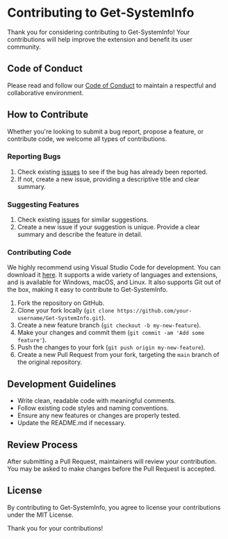 # Contributing to Get-SystemInfo

Thank you for considering contributing to Get-SystemInfo! Your contributions will help improve the extension and benefit its user community.

## Code of Conduct

Please read and follow our [Code of Conduct](CODE_OF_CONDUCT.md) to maintain a respectful and collaborative environment.

## How to Contribute

Whether you're looking to submit a bug report, propose a feature, or contribute code, we welcome all types of contributions.

### Reporting Bugs

1. Check existing [issues](https://github.com/asheroto/Get-SystemInfo/issues) to see if the bug has already been reported.
2. If not, create a new issue, providing a descriptive title and clear summary.

### Suggesting Features

1. Check existing [issues](https://github.com/asheroto/Get-SystemInfo/issues) for similar suggestions.
2. Create a new issue if your suggestion is unique. Provide a clear summary and describe the feature in detail.

### Contributing Code

We highly recommend using Visual Studio Code for development. You can download it [here](https://code.visualstudio.com/). It supports a wide variety of languages and extensions, and is available for Windows, macOS, and Linux. It also supports Git out of the box, making it easy to contribute to Get-SystemInfo.

1. Fork the repository on GitHub.
2. Clone your fork locally (`git clone https://github.com/your-username/Get-SystemInfo.git`).
3. Create a new feature branch (`git checkout -b my-new-feature`).
4. Make your changes and commit them (`git commit -am 'Add some feature'`).
5. Push the changes to your fork (`git push origin my-new-feature`).
6. Create a new Pull Request from your fork, targeting the `main` branch of the original repository.

## Development Guidelines

-   Write clean, readable code with meaningful comments.
-   Follow existing code styles and naming conventions.
-   Ensure any new features or changes are properly tested.
-   Update the README.md if necessary.

## Review Process

After submitting a Pull Request, maintainers will review your contribution. You may be asked to make changes before the Pull Request is accepted.

## License

By contributing to Get-SystemInfo, you agree to license your contributions under the MIT License.

Thank you for your contributions!